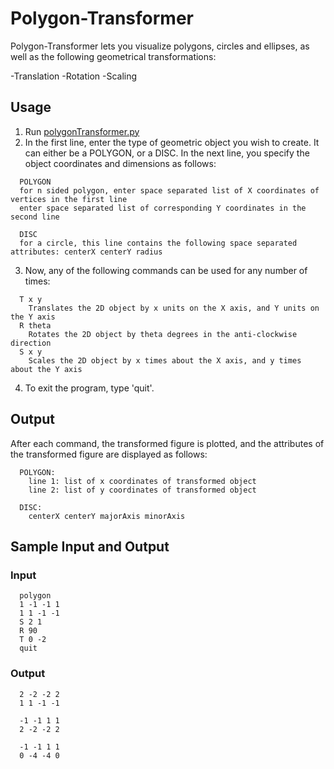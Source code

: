 # Polygon-Transformer
Polygon-Transformer lets you visualize polygons, circles and ellipses, as well as the following geometrical transformations:

   -Translation
   -Rotation
   -Scaling

## Usage
1. Run [polygonTransformer.py](https://github.com/BhavyaC16/Polygon-Transformer/blob/master/polygonTransformer.py)
2. In the first line, enter the type of geometric object you wish to create. It can either be a POLYGON, or a DISC. In the next line, you specify the object coordinates and dimensions as follows:
```
  POLYGON 
  for n sided polygon, enter space separated list of X coordinates of vertices in the first line
  enter space separated list of corresponding Y coordinates in the second line
  
  DISC
  for a circle, this line contains the following space separated attributes: centerX centerY radius
```
3. Now, any of the following commands can be used for any number of times:
```
  T x y
    Translates the 2D object by x units on the X axis, and Y units on the Y axis
  R theta
    Rotates the 2D object by theta degrees in the anti-clockwise direction
  S x y
    Scales the 2D object by x times about the X axis, and y times about the Y axis
```
4. To exit the program, type 'quit'.

## Output
After each command, the transformed figure is plotted, and the attributes of the transformed figure are displayed as follows:
```
  POLYGON:
    line 1: list of x coordinates of transformed object
    line 2: list of y coordinates of transformed object
  
  DISC:
    centerX centerY majorAxis minorAxis
```

## Sample Input and Output
### Input
```
  polygon
  1 -1 -1 1
  1 1 -1 -1
  S 2 1
  R 90
  T 0 -2
  quit
```
### Output
```
  2 -2 -2 2
  1 1 -1 -1
  
  -1 -1 1 1
  2 -2 -2 2
  
  -1 -1 1 1
  0 -4 -4 0
```
